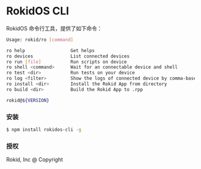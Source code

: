 # RokidOS CLI

RokidOS 命令行工具，提供了如下命令：

```sh
Usage: rokid/ro [command]

ro help                 Get helps
ro devices              List connected devices
ro run [file]           Run scripts on device
ro shell <command>      Wait for an connectable device and shell
ro test <dir>           Run tests on your device
ro log <filter>         Show the logs of connected device by comma-based filter
ro install <dir>        Install the Rokid App from directory
ro build <dir>          Build the Rokid App to .rpp

rokid@${VERSION}
```

### 安装

```sh
$ npm install rokidos-cli -g
```

### 授权

Rokid, Inc @ Copyright
